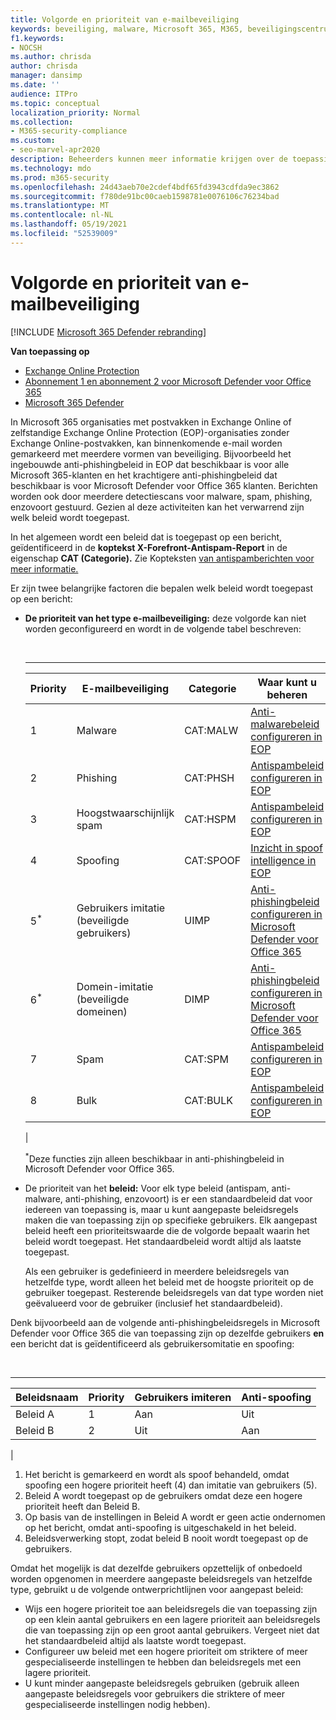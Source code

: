 ```yaml
---
title: Volgorde en prioriteit van e-mailbeveiliging
keywords: beveiliging, malware, Microsoft 365, M365, beveiligingscentrum, Microsoft Defender voor Eindpunt, Microsoft Defender voor Office 365, Microsoft Defender voor identiteit
f1.keywords:
- NOCSH
ms.author: chrisda
author: chrisda
manager: dansimp
ms.date: ''
audience: ITPro
ms.topic: conceptual
localization_priority: Normal
ms.collection:
- M365-security-compliance
ms.custom:
- seo-marvel-apr2020
description: Beheerders kunnen meer informatie krijgen over de toepassingsorde van beveiligingen in Exchange Online Protection (EOP) en hoe de prioriteitswaarde in beveiligingsbeleid bepaalt welk beleid wordt toegepast.
ms.technology: mdo
ms.prod: m365-security
ms.openlocfilehash: 24d43aeb70e2cdef4bdf65fd3943cdfda9ec3862
ms.sourcegitcommit: f780de91bc00caeb1598781e0076106c76234bad
ms.translationtype: MT
ms.contentlocale: nl-NL
ms.lasthandoff: 05/19/2021
ms.locfileid: "52539009"
---
```

# <a name="order-and-precedence-of-email-protection"></a>Volgorde en prioriteit van e-mailbeveiliging

[!INCLUDE [Microsoft 365 Defender rebranding](../includes/microsoft-defender-for-office.md)]

**Van toepassing op**
- [Exchange Online Protection](exchange-online-protection-overview.md)
- [Abonnement 1 en abonnement 2 voor Microsoft Defender voor Office 365](defender-for-office-365.md)
- [Microsoft 365 Defender](../defender/microsoft-365-defender.md)

In Microsoft 365 organisaties met postvakken in Exchange Online of zelfstandige Exchange Online Protection (EOP)-organisaties zonder Exchange Online-postvakken, kan binnenkomende e-mail worden gemarkeerd met meerdere vormen van beveiliging. Bijvoorbeeld het ingebouwde anti-phishingbeleid in EOP dat beschikbaar is voor alle Microsoft 365-klanten en het krachtigere anti-phishingbeleid dat beschikbaar is voor Microsoft Defender voor Office 365 klanten. Berichten worden ook door meerdere detectiescans voor malware, spam, phishing, enzovoort gestuurd. Gezien al deze activiteiten kan het verwarrend zijn welk beleid wordt toegepast.

In het algemeen wordt een beleid dat is toegepast op een bericht, geïdentificeerd in de **koptekst X-Forefront-Antispam-Report** in de eigenschap **CAT (Categorie).** Zie Kopteksten [van antispamberichten voor meer informatie.](anti-spam-message-headers.md)

Er zijn twee belangrijke factoren die bepalen welk beleid wordt toegepast op een bericht:

- **De prioriteit van het type e-mailbeveiliging:** deze volgorde kan niet worden geconfigureerd en wordt in de volgende tabel beschreven:

  <br>

  ****

  |Priority|E-mailbeveiliging|Categorie|Waar kunt u beheren|
  |---|---|---|---|
  |1|Malware|CAT:MALW|[Anti-malwarebeleid configureren in EOP](configure-anti-malware-policies.md)|
  |2|Phishing|CAT:PHSH|[Antispambeleid configureren in EOP](configure-your-spam-filter-policies.md)|
  |3|Hoogstwaarschijnlijk spam|CAT:HSPM|[Antispambeleid configureren in EOP](configure-your-spam-filter-policies.md)|
  |4|Spoofing|CAT:SPOOF|[Inzicht in spoof intelligence in EOP](learn-about-spoof-intelligence.md)|
  |5<sup>\*</sup>|Gebruikers imitatie (beveiligde gebruikers)|UIMP|[Anti-phishingbeleid configureren in Microsoft Defender voor Office 365](configure-atp-anti-phishing-policies.md)|
  |6<sup>\*</sup>|Domein-imitatie (beveiligde domeinen)|DIMP|[Anti-phishingbeleid configureren in Microsoft Defender voor Office 365](configure-atp-anti-phishing-policies.md)|
  |7|Spam|CAT:SPM|[Antispambeleid configureren in EOP](configure-your-spam-filter-policies.md)|
  |8|Bulk|CAT:BULK|[Antispambeleid configureren in EOP](configure-your-spam-filter-policies.md)|
  |

  <sup>\*</sup>Deze functies zijn alleen beschikbaar in anti-phishingbeleid in Microsoft Defender voor Office 365.

- De prioriteit van het **beleid:** Voor elk type beleid (antispam, anti-malware, anti-phishing, enzovoort) is er een standaardbeleid dat voor iedereen van toepassing is, maar u kunt aangepaste beleidsregels maken die van toepassing zijn op specifieke gebruikers. Elk aangepast beleid heeft een prioriteitswaarde die de volgorde bepaalt waarin het beleid wordt toegepast. Het standaardbeleid wordt altijd als laatste toegepast.

  Als een gebruiker is gedefinieerd in meerdere beleidsregels van hetzelfde type, wordt alleen het beleid met de hoogste prioriteit op de gebruiker toegepast. Resterende beleidsregels van dat type worden niet geëvalueerd voor de gebruiker (inclusief het standaardbeleid).

Denk bijvoorbeeld aan de volgende anti-phishingbeleidsregels in Microsoft Defender voor Office 365 die van toepassing zijn op dezelfde gebruikers **en** een bericht dat is geïdentificeerd als gebruikersomitatie en spoofing:

<br>

****

|Beleidsnaam|Priority|Gebruikers imiteren|Anti-spoofing|
|---|---|---|---|
|Beleid A|1|Aan|Uit|
|Beleid B|2|Uit|Aan|
|

1. Het bericht is gemarkeerd en wordt als spoof behandeld, omdat spoofing een hogere prioriteit heeft (4) dan imitatie van gebruikers (5).
2. Beleid A wordt toegepast op de gebruikers omdat deze een hogere prioriteit heeft dan Beleid B.
3. Op basis van de instellingen in Beleid A wordt er geen actie ondernomen op het bericht, omdat anti-spoofing is uitgeschakeld in het beleid.
4. Beleidsverwerking stopt, zodat beleid B nooit wordt toegepast op de gebruikers.

Omdat het mogelijk is dat dezelfde gebruikers opzettelijk of onbedoeld worden opgenomen in meerdere aangepaste beleidsregels van hetzelfde type, gebruikt u de volgende ontwerprichtlijnen voor aangepast beleid:

- Wijs een hogere prioriteit toe aan beleidsregels die van toepassing zijn op een klein aantal gebruikers en een lagere prioriteit aan beleidsregels die van toepassing zijn op een groot aantal gebruikers. Vergeet niet dat het standaardbeleid altijd als laatste wordt toegepast.
- Configureer uw beleid met een hogere prioriteit om striktere of meer gespecialiseerde instellingen te hebben dan beleidsregels met een lagere prioriteit.
- U kunt minder aangepaste beleidsregels gebruiken (gebruik alleen aangepaste beleidsregels voor gebruikers die striktere of meer gespecialiseerde instellingen nodig hebben).
